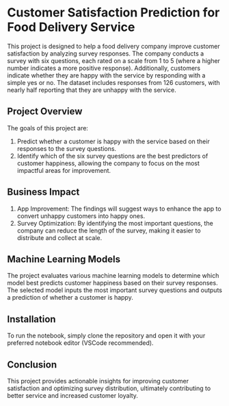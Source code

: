 # Customer Satisfaction Prediction for Food Delivery Service

This project is designed to help a food delivery company improve customer satisfaction by analyzing survey responses. The company conducts a survey with six questions, each rated on a scale from 1 to 5 (where a higher number indicates a more positive response). Additionally, customers indicate whether they are happy with the service by responding with a simple yes or no. The dataset includes responses from 126 customers, with nearly half reporting that they are unhappy with the service.

## Project Overview

The goals of this project are:

1. Predict whether a customer is happy with the service based on their responses to the survey questions.
2. Identify which of the six survey questions are the best predictors of customer happiness, allowing the company to focus on the most impactful areas for improvement.

## Business Impact

1. App Improvement: The findings will suggest ways to enhance the app to convert unhappy customers into happy ones.
2. Survey Optimization: By identifying the most important questions, the company can reduce the length of the survey, making it easier to distribute and collect at scale.

## Machine Learning Models

The project evaluates various machine learning models to determine which model best predicts customer happiness based on their survey responses. The selected model inputs the most important survey questions and outputs a prediction of whether a customer is happy.

## Installation

To run the notebook, simply clone the repository and open it with your preferred notebook editor (VSCode recommended).

## Conclusion

This project provides actionable insights for improving customer satisfaction and optimizing survey distribution, ultimately contributing to better service and increased customer loyalty.
